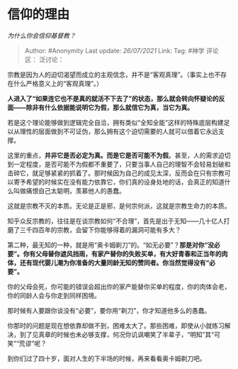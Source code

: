 # 信仰的理由
*为什么你会信仰基督教？*

> Author: #Anonymity
> Last update: *26/07/2021*
> Link:
> Tag: #神学
> 评论区：
> 泛讨论：

宗教是因为人的迫切渴望而成立的主观信念，并不是“客观真理”。（事实上也不存在什么严格意义上的“客观真理”。）

**人进入了“如果连它也不是真的就活不下去了”的状态，那么就会转向怀疑论的反面——除非有什么依据能说明它为假，那么就信它为真，当它为真。**

若是这个理论能够做到逻辑完全自洽，拥有类似“全知全能”这样的特殊底层构建足以从理性的层面做到不可证伪，那么拥有这个迫切需要的人就可以借着它永远支撑。

这里的重点，**并非它是否必定为真。而是它是否可能不为假**。甚至，人的需求迫切到一定程度，是否可能不为假都不重要了，只要当事人自己的理智不会轻易划破和击碎它，就足够紧紧的抓着了。那时候因为自己的成见太深，反而会在只有宗教可以寄予希望的时候实在没有能力依靠它，你们真的设身处地的话，会真正的知道什么叫做痛恨自己太聪明，羡慕他人的愚蠢。

这就是宗教不灭的本质。无论是正是邪，是何宗何派，这就是宗教生命力的本质。

知乎众反宗教的，往往是在谈宗教如何“不合理”，首先是出于无知——几十亿人打磨了三千四百年的宗教，会留下你能够得着的漏洞可能有多大？

第二种，最无知的一种，就是用“奥卡姆剃刀”的。“如无必要”？**那是对你“没必要”。你有父母替你遮风挡雨，有家产替你的失败买单，有大好青春和正当年的肉体，还有现代婴儿潮为你准备的大量同龄无知的赞同者。你当然觉得没有“必要”。**

你的父母会死，你可能的错误会超出你的家产能替你买单的程度，你的肉体会老，你的同龄人会与你走到同样困境。

那时候有人要跟你谈没有“必要”，要你用“剃刀”，你才知道他多么的愚蠢。

你那时的问题是现在想依靠却做不到，困难太大了。那些困难，即使从小就练习解决，到了见真章的时候也未必够支撑，何况你讥讽嘲笑了半辈子，“明知”其“可笑”“荒谬”呢？

到你们过了四十岁，面对人生的下半场的时候，再来看看奥卡姆剃刀吧。
